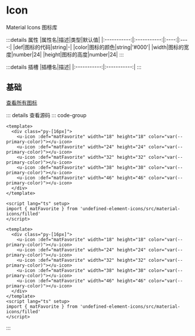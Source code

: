 <script setup>
import Basic from '../examples/icon/01.basic.vue'
</script>

# Icon

Material Icons 图标库

:::details 属性
|属性名|描述|类型|默认值|
|:-----------:|:-----------:|:----:|:----:|
|def|图标的代码|string|-|
|color|图标的颜色|string|'#000'|
|width|图标的宽度|number|24|
|height|图标的高度|number|24|
:::

:::details 插槽
|插槽名|描述|
|:-----------:|:-----------:|
:::

## 基础

<a href='https://fonts.google.com/icons' target='_blank'>查看所有图标</a>

<Basic></Basic>

::: details 查看源码
::: code-group
```vue [template]
<template>
  <div class="py-[16px]">
    <u-icon :def="matFavorite" width="18" height="18" color="var(--primary-color)"></u-icon>
    <u-icon :def="matFavorite" width="24" height="24" color="var(--primary-color)"></u-icon>
    <u-icon :def="matFavorite" width="32" height="32" color="var(--primary-color)"></u-icon>
    <u-icon :def="matFavorite" width="38" height="38" color="var(--primary-color)"></u-icon>
    <u-icon :def="matFavorite" width="46" height="46" color="var(--primary-color)"></u-icon>
  </div>
</template>
```

```vue [script]
<script lang="ts" setup>
import { matFavorite } from 'undefined-element-icons/src/material-icons/filled'
</script>
```

```vue [all]
<template>
  <div class="py-[16px]">
    <u-icon :def="matFavorite" width="18" height="18" color="var(--primary-color)"></u-icon>
    <u-icon :def="matFavorite" width="24" height="24" color="var(--primary-color)"></u-icon>
    <u-icon :def="matFavorite" width="32" height="32" color="var(--primary-color)"></u-icon>
    <u-icon :def="matFavorite" width="38" height="38" color="var(--primary-color)"></u-icon>
    <u-icon :def="matFavorite" width="46" height="46" color="var(--primary-color)"></u-icon>
  </div>
</template>
<script lang="ts" setup>
import { matFavorite } from 'undefined-element-icons/src/material-icons/filled'
</script>

```
:::

